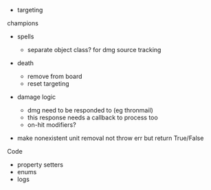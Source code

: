 - targeting


champions
- spells
  - separate object class? for dmg source tracking
- death
  - remove from board
  - reset targeting


- damage logic
  - dmg need to be responded to (eg thronmail)
  - this response needs a callback to process too
  - on-hit modifiers?

- make nonexistent unit removal not throw err but return True/False


Code
- property setters
- enums
- logs